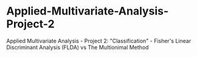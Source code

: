# Applied-Multivariate-Analysis-Project-2
Applied Multivariate Analysis - Project 2: "Classification" - Fisher's Linear Discriminant Analysis (FLDA) vs The Multionimal Method 
